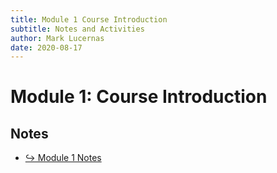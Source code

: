 ```yaml
---
title: Module 1 Course Introduction
subtitle: Notes and Activities
author: Mark Lucernas
date: 2020-08-17
---
```



# Module 1: Course Introduction

## Notes

- [↪ Module 1 Notes](notes)

